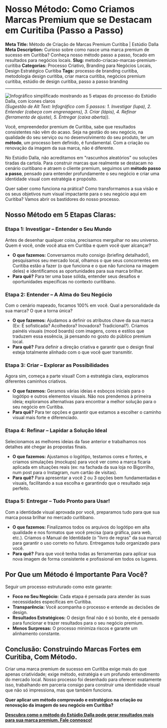 # Nosso Método: Como Criamos Marcas Premium que se Destacam em Curitiba (Passo a Passo)

**Meta Title:** Método de Criação de Marcas Premium Curitiba | Estúdio Dalla
**Meta Description:** Curioso sobre como nasce uma marca premium de sucesso em Curitiba? Conheça nosso método passo a passo, focado em resultados para negócios locais.
**Slug:** metodo-criacao-marcas-premium-curitiba
**Categorias:** Processo Criativo, Branding para Negócios Locais, Design Estratégico Curitiba
**Tags:** processo de branding curitiba, metodologia design curitiba, criar marca curitiba, negócios premium curitiba, estúdio de design curitiba, passo a passo branding

---

![Infográfico simplificado mostrando as 5 etapas do processo do Estúdio Dalla, com ícones claros](placeholder_imagem_metodo_dalla_simplificado.jpg) *(Sugestão de Alt Text: Infográfico com 5 passos: 1. Investigar (lupa), 2. Entender (cabeça com engrenagens), 3. Criar (lápis), 4. Refinar (ferramenta de ajuste), 5. Entregar (caixa aberta))*.

Você, empreendedor premium de Curitiba, sabe que resultados consistentes não vêm do acaso. Seja na gestão do seu negócio, na qualidade do seu serviço ou no desenvolvimento do seu produto, ter um **método**, um processo bem definido, é fundamental. Com a criação ou renovação da imagem da sua marca, não é diferente.

No Estúdio Dalla, não acreditamos em "rascunhos aleatórios" ou soluções tiradas da cartola. Para construir marcas que realmente se destacam no cenário curitibano e atraem o cliente premium, seguimos um **método passo a passo**, pensado para entender profundamente o seu negócio e criar uma identidade visual com estratégia e propósito.

Quer saber como funciona na prática? Como transformamos a sua visão e os seus objetivos num visual impactante para o seu negócio aqui em Curitiba? Vamos abrir os bastidores do nosso processo.

## Nosso Método em 5 Etapas Claras:

### Etapa 1: Investigar – Entender o Seu Mundo

Antes de desenhar qualquer coisa, precisamos mergulhar no seu universo. Quem é você, onde você atua em Curitiba e quem você quer alcançar?

*   **O que fazemos:** Conversamos muito consigo (briefing detalhado!), pesquisamos seu mercado local, olhamos o que seus concorrentes em Curitiba estão a fazer (o que funciona e o que não funciona na imagem deles) e identificamos as oportunidades para sua marca brilhar.
*   **Para quê?** Para ter uma base sólida, entender seus desafios e oportunidades específicas no contexto curitibano.

### Etapa 2: Entender – A Alma do Seu Negócio

Com o cenário mapeado, focamos 100% em você. Qual a personalidade da sua marca? O que a torna única?

*   **O que fazemos:** Ajudamos a definir os atributos chave da sua marca (Ex: É sofisticada? Acolhedora? Inovadora? Tradicional?). Criamos painéis visuais (mood boards) com imagens, cores e estilos que traduzem essa essência, já pensando no gosto do público premium local.
*   **Para quê?** Para definir a direção criativa e garantir que o design final esteja totalmente alinhado com o que você quer transmitir.

### Etapa 3: Criar – Explorar as Possibilidades

Agora sim, começa a parte visual! Com a estratégia clara, exploramos diferentes caminhos criativos.

*   **O que fazemos:** Geramos várias ideias e esboços iniciais para o logótipo e outros elementos visuais. Não nos prendemos à primeira ideia; exploramos alternativas para encontrar a melhor solução para o seu negócio em Curitiba.
*   **Para quê?** Para ter opções e garantir que estamos a escolher o caminho visual mais forte e diferenciado.

### Etapa 4: Refinar – Lapidar a Solução Ideal

Selecionamos as melhores ideias da fase anterior e trabalhamos nos detalhes até chegar às propostas finais.

*   **O que fazemos:** Ajustamos o logótipo, testamos cores e fontes, e criamos simulações (mockups) para você ver como a marca ficaria aplicada em situações reais (ex: na fachada da sua loja no Bigorrilho, num post para o Instagram, num cartão de visitas).
*   **Para quê?** Para apresentar a você 2 ou 3 opções bem fundamentadas e visuais, facilitando a sua escolha e garantindo que o resultado seja perfeito.

### Etapa 5: Entregar – Tudo Pronto para Usar!

Com a identidade visual aprovada por você, preparamos tudo para que sua marca possa brilhar no mercado curitibano.

*   **O que fazemos:** Finalizamos todos os arquivos do logótipo em alta qualidade e nos formatos que você precisa (para gráfica, para web, etc.). Criamos o Manual de Identidade (o "livro de regras" da sua marca) para garantir o uso correto no futuro. Entregamos tudo organizado para você.
*   **Para quê?** Para que você tenha todas as ferramentas para aplicar sua nova imagem de forma consistente e profissional em todos os lugares.

## Por Que um Método é Importante Para Você?

Seguir um processo estruturado como este garante:

*   **Foco no Seu Negócio:** Cada etapa é pensada para atender às suas necessidades específicas em Curitiba.
*   **Transparência:** Você acompanha o processo e entende as decisões de design.
*   **Resultados Estratégicos:** O design final não é só bonito, ele é pensado para funcionar e trazer resultados para o seu negócio premium.
*   **Menos Surpresas:** O processo minimiza riscos e garante um alinhamento constante.

## Conclusão: Construindo Marcas Fortes em Curitiba, Com Método.

Criar uma marca premium de sucesso em Curitiba exige mais do que apenas criatividade; exige método, estratégia e um profundo entendimento do mercado local. Nosso processo foi desenhado para oferecer exatamente isso, trabalhando em parceria consigo para construir uma identidade visual que não só impressiona, mas que também funciona.

**Quer aplicar um método comprovado e estratégico na criação ou renovação da imagem do seu negócio em Curitiba?**

[**Descubra como o método do Estúdio Dalla pode gerar resultados reais para sua marca premium. Fale connosco!**](https://www.estudiodalla.com/contatos)

